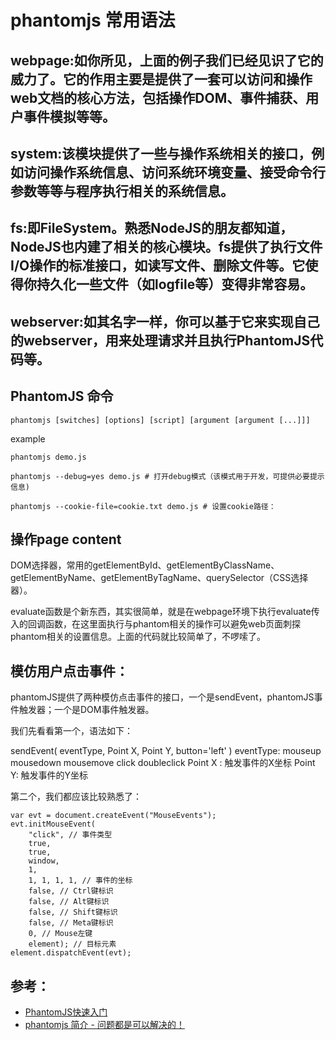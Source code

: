 # phantomjs 常用语法

## webpage:如你所见，上面的例子我们已经见识了它的威力了。它的作用主要是提供了一套可以访问和操作web文档的核心方法，包括操作DOM、事件捕获、用户事件模拟等等。

## system:该模块提供了一些与操作系统相关的接口，例如访问操作系统信息、访问系统环境变量、接受命令行参数等等与程序执行相关的系统信息。
## fs:即FileSystem。熟悉NodeJS的朋友都知道，NodeJS也内建了相关的核心模块。fs提供了执行文件I/O操作的标准接口，如读写文件、删除文件等。它使得你持久化一些文件（如logfile等）变得非常容易。

## webserver:如其名字一样，你可以基于它来实现自己的webserver，用来处理请求并且执行PhantomJS代码等。

## PhantomJS 命令
```
phantomjs [switches] [options] [script] [argument [argument [...]]]
```

example
```
phantomjs demo.js

phantomjs --debug=yes demo.js # 打开debug模式（该模式用于开发，可提供必要提示信息)

phantomjs --cookie-file=cookie.txt demo.js # 设置cookie路径：
```

## 操作page content

DOM选择器，常用的getElementById、getElementByClassName、getElementByName、getElementByTagName、querySelector（CSS选择器）。

evaluate函数是个新东西，其实很简单，就是在webpage环境下执行evaluate传入的回调函数，在这里面执行与phantom相关的操作可以避免web页面刺探phantom相关的设置信息。上面的代码就比较简单了，不啰嗦了。


## 模仿用户点击事件：

phantomJS提供了两种模仿点击事件的接口，一个是sendEvent，phantomJS事件触发器；一个是DOM事件触发器。

我们先看看第一个，语法如下：

sendEvent( eventType, Point X, Point Y, button='left' )
eventType: mouseup mousedown mousemove click doubleclick
Point X : 触发事件的X坐标
Point Y: 触发事件的Y坐标

第二个，我们都应该比较熟悉了：

```
var evt = document.createEvent("MouseEvents");
evt.initMouseEvent(
    "click", // 事件类型
    true,
    true,
    window,
    1,
    1, 1, 1, 1, // 事件的坐标
    false, // Ctrl键标识
    false, // Alt键标识
    false, // Shift键标识
    false, // Meta键标识
    0, // Mouse左键
    element); // 目标元素
element.dispatchEvent(evt);
```

## 参考：
- [PhantomJS快速入门](http://www.codesec.net/view/206245.html)
- [phantomjs 简介 - 问题都是可以解决的！](http://blog.csdn.net/tengdazhang770960436/article/details/41320079)